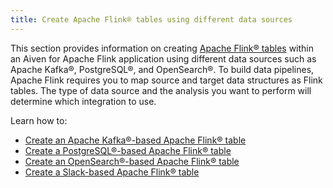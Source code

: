 ```yaml
---
title: Create Apache Flink® tables using different data sources
---
```


This section provides information on creating [Apache Flink®
tables](https://nightlies.apache.org/flink/flink-docs-stable/docs/dev/table/sql/create/#create-table)
within an Aiven for Apache Flink application using different data
sources such as Apache Kafka®, PostgreSQL®, and OpenSearch®. To build
data pipelines, Apache Flink requires you to map source and target data
structures as Flink tables. The type of data source and the analysis you
want to perform will determine which integration to use.

Learn how to:

-   [Create an Apache Kafka®-based Apache Flink® table](/docs/products/flink/howto/connect-kafka)
-   [Create a PostgreSQL®-based Apache Flink® table](/docs/products/flink/howto/connect-pg)
-   [Create an OpenSearch®-based Apache Flink® table](/docs/products/flink/howto/connect-opensearch)
-   [Create a Slack-based Apache Flink® table](/docs/products/flink/howto/slack-connector)
